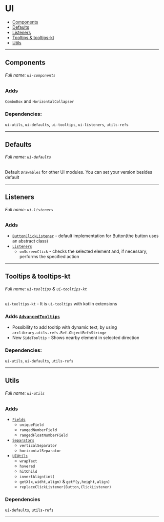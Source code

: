# UI

- [Components](#components)
- [Defaults](#defaults)
- [Listeners](#listeners)
- [Tooltips & tooltips-kt](#tooltips)
- [Utils](#utils)

----

## <a name="components"></a> Components

###### Full name: `ui-components`

### Adds
`ComboBox` and `HorizontalCollapser`

### Dependencies:
`ui-utils`, `ui-defaults`, `ui-tooltips`, `ui-listeners`, `utils-refs`

----
## <a name="defaults"></a> Defaults

###### Full name: `ui-defaults`

Default `Drawables` for other UI modules.
You can set your version besides default

----
## <a name="listeners"></a> Listeners

###### Full name: `ui-listeners`

### Adds 
- [`ButtonClickListener`](listeners%2Fsrc%2Farclibrary%2Fui%2Flisteners%2FButtonClickListener.java) - default implementation for Button(the button uses an abstract class)
- [`Listeners`](listeners%2Fsrc%2Farclibrary%2Fui%2Flisteners%2FListeners.java)
  - `onScreenClick` - checks the selected element and, if necessary, performs the specified action 
----

## <a name="tooltips"></a> Tooltips & tooltips-kt

###### Full name: `ui-tooltips` & `ui-tooltips-kt`

`ui-tooltips-kt` - It is `ui-tooltips` with kotlin extensions
### Adds [`AdvancedTooltips`](tooltips%2Fsrc%2Farclibrary%2Fui%2Ftooltips%2FAdvancedTooltips.java)
- Possibility to add tooltip with dynamic text, by using `arclibrary.utils.refs.Ref.ObjectRef<String>`
- New `SideTooltip` - Shows nearby element in selected direction


### Dependencies:
`ui-utils`, `ui-defaults`, `utils-refs`

----

## <a name="utils"></a> Utils

###### Full name: `ui-utils`

### Adds
- [`Fields`](utils%2Fsrc%2Farclibrary%2Fui%2Futils%2FFields.java)
  - `uniqueField`
  - `rangedNumberField`
  - `rangedFloatNumberField`
- [`Separators`](utils%2Fsrc%2Farclibrary%2Fui%2Futils%2FSeparators.java)
  - `verticalSeparator`
  - `horizontalSeparator`
- [`UIUtils`](utils%2Fsrc%2Farclibrary%2Fui%2Futils%2FUIUtils.java)
  - `wrapText`
  - `hovered`
  - `hitChild`
  - `invertAlign(int)`
  - `getX(x,widht,align)` & `getY(y,height,align)`
  - `replaceClickListener(Button,ClickListener)`
### Dependencies
`ui-defaults`, `utils-refs`

----
